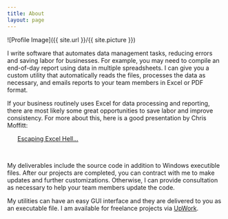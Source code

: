 ```yaml
---
title: About
layout: page
---
```

![Profile Image]({{ site.url }}/{{ site.picture }})

<p>I write software that automates data management tasks, reducing errors and saving labor for businesses. For example, you may need to compile an end-of-day report using data in multiple spreadsheets. I can give you a custom utility that automatically reads the files, processes the data as necessary, and emails reports to your team members in Excel or PDF format.</p>

<p>If your business routinely uses Excel for data processing and reporting, there are most likely some great opportunities to save labor and improve consistency. For more about this, here is a good presentation by Chris Moffitt:</p>

<ul>
	<a href="https://github.com/chris1610/pbpython/blob/master/presentations/Escaping-Excel-Hell-with-Python-and-Pandas.pdf">Escaping Excel Hell...</a>
</ul>

<br>

<p>My deliverables include the source code in addition to Windows executible files. After our projects are completed, you can contract with me to make updates and further customizations. Otherwise, I can provide consultation as necessary to help your team members update the code.</p>

<p>My utilities can have an easy GUI interface and they are delivered to you as an executable file. I am available for freelance projects via <a href="https://www.upwork.com/o/profiles/users/_~01191506b35232ebc4/?s=1110580753069494272">UpWork</a>.</p>
